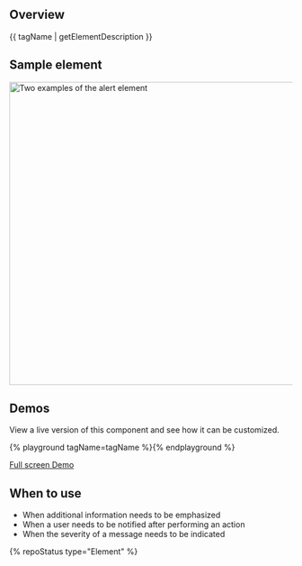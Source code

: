 ## Overview
{{ tagName | getElementDescription }}

## Sample element

<uxdot-example width-adjustment="538px">
  <img src="{{ 'alert-sample.svg' | url }}" alt="Two examples of the alert element" width="538px">
</uxdot-example>

## Demos
  View a live version of this component and see how it can be customized.

  {% playground tagName=tagName %}{% endplayground %}
  
  <rh-cta>
    <a href="{{ './demo/' | url }}">Full screen Demo</a>
  </rh-cta>

## When to use
  - When additional information needs to be emphasized 
  - When a user needs to be notified after performing an action
  - When the severity of a message needs to be indicated

{% repoStatus type="Element" %}

